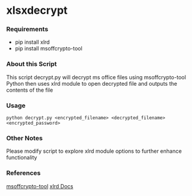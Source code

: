 # xlsxdecrypt

### Requirements
* pip install xlrd
* pip install msoffcrypto-tool

### About this Script
This script decrypt.py will decrypt ms office files using msoffcrypto-tool
Python then uses xlrd module to open decrypted file and outputs the contents of the file

### Usage
`python decrypt.py <encrypted_filename> <decrypted_filename> <encrypted_password>`

### Other Notes
Please modify script to explore xlrd module options to further enhance functionality

### References

[msoffcrypto-tool](https://pypi.org/project/msoffcrypto-tool/#examples)
[xlrd Docs](https://xlrd.readthedocs.io/en/latest/index.html)
